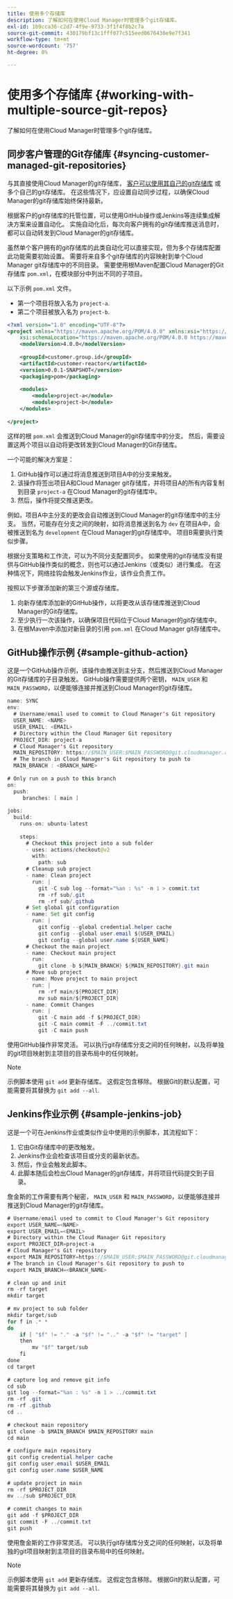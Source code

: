 ```yaml
---
title: 使用多个存储库
description: 了解如何在使用Cloud Manager时管理多个git存储库。
exl-id: 1b9cca36-c2d7-4f9e-9733-3f1f4f8b2c7a
source-git-commit: 430179bf13c1fff077c515eed0676430e9e7f341
workflow-type: tm+mt
source-wordcount: '757'
ht-degree: 0%

---
```


# 使用多个存储库 {#working-with-multiple-source-git-repos}

了解如何在使用Cloud Manager时管理多个git存储库。

## 同步客户管理的Git存储库 {#syncing-customer-managed-git-repositories}

与其直接使用Cloud Manager的git存储库， [客户可以使用其自己的git存储库](integrating-with-git.md) 或多个自己的git存储库。 在这些情况下，应设置自动同步过程，以确保Cloud Manager的git存储库始终保持最新。

根据客户的git存储库的托管位置，可以使用GitHub操作或Jenkins等连续集成解决方案来设置自动化。 实施自动化后，每次向客户拥有的git存储库推送消息时，都可以自动转发到Cloud Manager的git存储库。

虽然单个客户拥有的git存储库的此类自动化可以直接实现，但为多个存储库配置此功能需要初始设置。 需要将来自多个git存储库的内容映射到单个Cloud Manager git存储库中的不同目录。  需要使用根Maven配置Cloud Manager的Git存储库 `pom.xml`，在模块部分中列出不同的子项目。

以下示例 `pom.xml` 文件。

* 第一个项目将放入名为 `project-a`.
* 第二个项目被放入名为 `project-b`.

```xml
<?xml version="1.0" encoding="UTF-8"?>
<project xmlns="https://maven.apache.org/POM/4.0.0" xmlns:xsi="https://www.w3.org/2001/XMLSchema-instance"
    xsi:schemaLocation="https://maven.apache.org/POM/4.0.0 https://maven.apache.org/maven-v4_0_0.xsd">
    <modelVersion>4.0.0</modelVersion>
  
    <groupId>customer.group.id</groupId>
    <artifactId>customer-reactor</artifactId>
    <version>0.0.1-SNAPSHOT</version>
    <packaging>pom</packaging>
  
    <modules>
        <module>project-a</module>
        <module>project-b</module>
    </modules>
  
</project>
```

这样的根 `pom.xml` 会推送到Cloud Manager的git存储库中的分支。 然后，需要设置这两个项目以自动将更改转发到Cloud Manager的Git存储库。

一个可能的解决方案是：

1. GitHub操作可以通过将消息推送到项目A中的分支来触发。
1. 该操作将签出项目A和Cloud Manager git存储库，并将项目A的所有内容复制到目录 `project-a` 在Cloud Manager的git存储库中。
1. 然后，操作将提交推送更改。

例如，项目A中主分支的更改会自动推送到Cloud Manager的git存储库中的主分支。 当然，可能存在分支之间的映射，如将消息推送到名为 `dev` 在项目A中，会被推送到名为 `development` 在Cloud Manager的git存储库中。 项目B需要执行类似步骤。

根据分支策略和工作流，可以为不同分支配置同步。 如果使用的git存储库没有提供与GitHub操作类似的概念，则也可以通过Jenkins（或类似）进行集成。 在这种情况下，网络挂钩会触发Jenkins作业，该作业负责工作。

按照以下步骤添加新的第三个源或存储库。

1. 向新存储库添加新的GitHub操作，以将更改从该存储库推送到Cloud Manager的Git存储库。
1. 至少执行一次该操作，以确保项目代码位于Cloud Manager的git存储库中。
1. 在根Maven中添加对新目录的引用 `pom.xml` 在Cloud Manager git存储库中。

## GitHub操作示例 {#sample-github-action}

这是一个GitHub操作示例，该操作由推送到主分支，然后推送到Cloud Manager的Git存储库的子目录触发。 GitHub操作需要提供两个密钥， `MAIN_USER` 和 `MAIN_PASSWORD`，以便能够连接并推送到Cloud Manager的git存储库。

```java
name: SYNC
env:
  # Username/email used to commit to Cloud Manager's Git repository
  USER_NAME: <NAME>
  USER_EMAIL: <EMAIL>
  # Directory within the Cloud Manager Git repository
  PROJECT_DIR: project-a
  # Cloud Manager's Git repository
  MAIN_REPOSITORY: https://$MAIN_USER:$MAIN_PASSWORD@git.cloudmanager.adobe.com/<PATH>
  # The branch in Cloud Manager's Git repository to push to
  MAIN_BRANCH : <BRANCH_NAME>
 
# Only run on a push to this branch
on:
  push:
     branches: [ main ]
 
jobs:
  build:
    runs-on: ubuntu-latest
 
    steps:
      # Checkout this project into a sub folder
      - uses: actions/checkout@v2
        with:
          path: sub
      # Cleanup sub project
      - name: Clean project
        run: |
          git -C sub log --format="%an : %s" -n 1 > commit.txt
          rm -rf sub/.git
          rm -rf sub/.github
      # Set global git configuration
      - name: Set git config
        run: |
          git config --global credential.helper cache
          git config --global user.email ${USER_EMAIL}
          git config --global user.name ${USER_NAME}
      # Checkout the main project
      - name: Checkout main project
        run:
          git clone -b ${MAIN_BRANCH} ${MAIN_REPOSITORY}.git main 
      # Move sub project
      - name: Move project to main project
        run: |
          rm -rf main/${PROJECT_DIR} 
          mv sub main/${PROJECT_DIR}
      - name: Commit Changes
        run: |
          git -C main add -f ${PROJECT_DIR}
          git -C main commit -F ../commit.txt
          git -C main push
```

使用GitHub操作非常灵活。 可以执行git存储库分支之间的任何映射，以及将单独的git项目映射到主项目的目录布局中的任何映射。

>[!NOTE]
>
>示例脚本使用 `git add` 更新存储库。 这假定包含移除。 根据Git的默认配置，可能需要将其替换为 `git add --all`.

## Jenkins作业示例 {#sample-jenkins-job}

这是一个可在Jenkins作业或类似作业中使用的示例脚本，其流程如下：

1. 它由Git存储库中的更改触发。
1. Jenkins作业会检查该项目或分支的最新状态。
1. 然后，作业会触发此脚本。
1. 此脚本随后会检出Cloud Manager的git存储库，并将项目代码提交到子目录。

詹金斯的工作需要有两个秘密， `MAIN_USER` 和 `MAIN_PASSWORD`，以便能够连接并推送到Cloud Manager的git存储库。

```java
# Username/email used to commit to Cloud Manager's Git repository
export USER_NAME=<NAME>
export USER_EMAIL=<EMAIL>
# Directory within the Cloud Manager Git repository
export PROJECT_DIR=project-a
# Cloud Manager's Git repository
export MAIN_REPOSITORY=https://$MAIN_USER:$MAIN_PASSWORD@git.cloudmanager.adobe.com/<PATH>
# The branch in Cloud Manager's Git repository to push to
export MAIN_BRANCH=<BRANCH_NAME>
 
# clean up and init
rm -rf target
mkdir target
 
# mv project to sub folder
mkdir target/sub
for f in .* *
do
    if [ "$f" != "." -a "$f" != ".." -a "$f" != "target" ]
    then
        mv "$f" target/sub
    fi
done
cd target
 
# capture log and remove git info
cd sub
git log --format="%an : %s" -n 1 > ../commit.txt
rm -rf .git
rm -rf .github
cd ..
 
# checkout main repository
git clone -b $MAIN_BRANCH $MAIN_REPOSITORY main
cd main
 
# configure main repository
git config credential.helper cache
git config user.email $USER_EMAIL
git config user.name $USER_NAME
 
# update project in main
rm -rf $PROJECT_DIR
mv ../sub $PROJECT_DIR
 
# commit changes to main
git add -f $PROJECT_DIR
git commit -F ../commit.txt
git push
```

使用詹金斯的工作非常灵活。 可以执行git存储库分支之间的任何映射，以及将单独的git项目映射到主项目的目录布局中的任何映射。

>[!NOTE]
>
>示例脚本使用 `git add` 更新存储库。 这假定包含移除。 根据Git的默认配置，可能需要将其替换为 `git add --all`.
